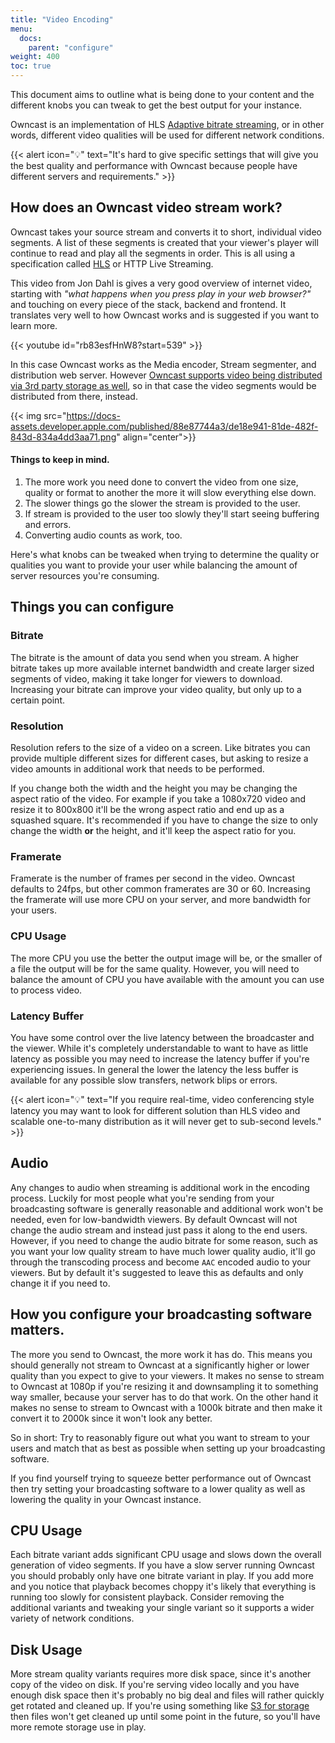 ```yaml
---
title: "Video Encoding"
menu:
  docs:
    parent: "configure"
weight: 400
toc: true
---
```


This document aims to outline what is being done to your content and the different knobs you can tweak to get the best output for your instance.

Owncast is an implementation of HLS [Adaptive bitrate streaming](https://en.wikipedia.org/wiki/Adaptive_bitrate_streaming), or in other words, different video qualities will be used for different network conditions.

{{< alert icon="💡" text="It's hard to give specific settings that will give you the best quality and performance with Owncast because people have different servers and requirements." >}}

## How does an Owncast video stream work?

Owncast takes your source stream and converts it to short, individual video segments.  A list of these segments is created that your viewer's player will continue to read and play all the segments in order.  This is all using a specification called [HLS](https://developer.apple.com/documentation/http_live_streaming/understanding_the_http_live_streaming_architecture) or HTTP Live Streaming.

This video from Jon Dahl is gives a very good overview of internet video, starting with _"what happens when you press play in your web browser?"_ and touching on every piece of the stack, backend and frontend.  It translates very well to how Owncast works and is suggested if you want to learn more.

{{< youtube id="rb83esfHnW8?start=539" >}}

In this case Owncast works as the Media encoder, Stream segmenter, and distribution web server.  However [Owncast supports video being distributed via 3rd party storage as well](/docs/s3), so in that case the video segments would be distributed from there, instead.

{{< img src="https://docs-assets.developer.apple.com/published/88e87744a3/de18e941-81de-482f-843d-834a4dd3aa71.png" align="center">}}


#### Things to keep in mind.

1. The more work you need done to convert the video from one size, quality or format to another the more it will slow everything else down.
1. The slower things go the slower the stream is provided to the user.
1. If stream is provided to the user too slowly they'll start seeing buffering and errors.
1. Converting audio counts as work, too.

Here's what knobs can be tweaked when trying to determine the quality or qualities you want to provide your user while balancing the amount of server resources you're consuming.

## Things you can configure

### Bitrate

The bitrate is the amount of data you send when you stream. A higher bitrate takes up more available internet bandwidth and create larger sized segments of video, making it take longer for viewers to download. Increasing your bitrate can improve your video quality, but only up to a certain point.

### Resolution

Resolution refers to the size of a video on a screen.  Like bitrates you can provide multiple different sizes for different cases, but asking to resize a video amounts in additional work that needs to be performed.

If you change both the width and the height you may be changing the aspect ratio of the video.  For example if you take a 1080x720 video and resize it to 800x800 it'll be the wrong aspect ratio and end up as a squashed square.  It's recommended if you have to change the size to only change the width **or** the height, and it'll keep the aspect ratio for you.

### Framerate

Framerate is the number of frames per second in the video. Owncast defaults to 24fps, but other common framerates are 30 or 60. Increasing the framerate will use more CPU on your server, and more bandwidth for your users.

### CPU Usage

The more CPU you use the better the output image will be, or the smaller of a file the output will be for the same quality.  However, you will need to balance the amount of CPU you have available with the amount you can use to process video.

### Latency Buffer

You have some control over the live latency between the broadcaster and the viewer.  While it's completely understandable to want to have as little latency as possible you may need to increase the latency buffer if you're experiencing issues.  In general the lower the latency the less buffer is available for any possible slow transfers, network blips or errors.  

{{< alert icon="💡" text="If you require real-time, video conferencing style latency you may want to look for different solution than HLS video and scalable one-to-many distribution as it will never get to sub-second levels." >}}

## Audio

Any changes to audio when streaming is additional work in the encoding process.  Luckily for most people what you're sending from your broadcasting software is generally reasonable and additional work won't be needed, even for low-bandwidth viewers. By default Owncast will not change the audio stream and instead just pass it along to the end users.  However, if you need to change the audio bitrate for some reason, such as you want your low quality stream to have much lower quality audio, it'll go through the transcoding process and become `AAC` encoded audio to your viewers.  But by default it's suggested to leave this as defaults and only change it if you need to.

## How you configure your broadcasting software matters.

The more you send to Owncast, the more work it has do.  This means you should generally not stream to Owncast at a significantly higher or lower quality than you expect to give to your viewers.  It makes no sense to stream to Owncast at 1080p if you're resizing it and downsampling it to something way smaller, because your server has to do that work.  On the other hand it makes no sense to stream to Owncast with a 1000k bitrate and then make it convert it to 2000k since it won't look any better.

So in short: Try to reasonably figure out what you want to stream to your users and match that as best as possible when setting up your broadcasting software.

If you find yourself trying to squeeze better performance out of Owncast then try setting your broadcasting software to a lower quality as well as lowering the quality in your Owncast instance.


## CPU Usage

Each bitrate variant adds significant CPU usage and slows down the overall generation of video segments.  If you have a slow server running Owncast you should probably only have one bitrate variant in play.  If you add more and you notice that playback becomes choppy it's likely that everything is running too slowly for consistent playback.  Consider removing the additional variants and tweaking your single variant so it supports a wider variety of network conditions.

## Disk Usage

More stream quality variants requires more disk space, since it's another copy of the video on disk.  If you're serving video locally and you have enough disk space then it's probably no big deal and files will rather quickly get rotated and cleaned up.  If you're using something like [S3 for storage](/docs/s3/) then files won't get cleaned up until some point in the future, so you'll have more remote storage use in play.
